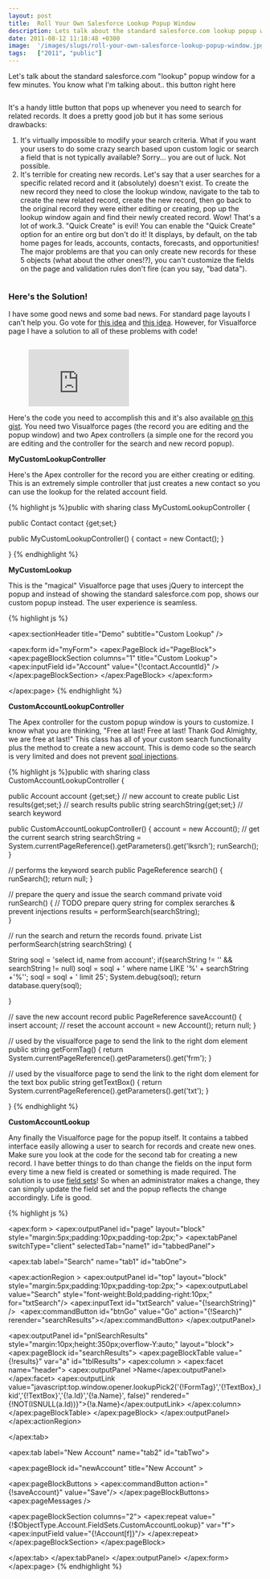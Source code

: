 ```yaml
---
layout: post
title:  Roll Your Own Salesforce Lookup Popup Window
description: Lets talk about the standard salesforce.com lookup popup window for a few minutes. You know what Im talking about.. this button right here  Its a handy little button that pops up whenever you need to search for related records. It does a pretty good job but it has some serious drawbacks- 1. Its virtually impossible to modify your search criteria. What if you want   your users to do some crazy search based upon custom logic or search a field   that is not typically available? Sorry... you are out
date: 2011-08-12 11:18:48 +0300
image:  '/images/slugs/roll-your-own-salesforce-lookup-popup-window.jpg'
tags:   ["2011", "public"]
---
```

<p>Let's talk about the standard salesforce.com "lookup" popup window for a few minutes. You know what I'm talking about.. this button right here</p>
<p><img src="images/1_roll-1.png" alt="" ></p>
<p>It's a handy little button that pops up whenever you need to search for related records. It does a pretty good job but it has some serious drawbacks:</p>
<ol>
<li>It's virtually impossible to modify your search criteria. What if you want your users to do some crazy search based upon custom logic or search a field that is not typically available? Sorry... you are out of luck. Not possible.</li>
<li>It's terrible for creating new records. Let's say that a user searches for a specific related record and it (absolutely) doesn't exist. To create the new record they need to close the lookup window, navigate to the tab to create the new related record, create the new record, then go back to the original record they were either editing or creating, pop up the lookup window again and find their newly created record. Wow! That's a lot of work.3. "Quick Create" is evil! You can enable the "Quick Create" option for an entire org but don't do it! It displays, by default, on the tab home pages for leads, accounts, contacts, forecasts, and opportunities! The major problems are that you can only create new records for these 5 objects (what about the other ones!?), you can't customize the fields on the page and validation rules don't fire (can you say, "bad data").</li>
</ol>
<p><img src="images/2_roll.png" alt="" ></p>
<h3 id="heresthesolution">Here's the Solution!</h3>
<p>I have some good news and some bad news. For standard page layouts I can't help you. Go vote for <a href="http://success.salesforce.com/ideaView?id=08730000000IYRFAA4">this idea</a> and <a href="http://success.salesforce.com/ideaview?id=08730000000IYB1AAO">this idea</a>. However, for Visualforce page I have a solution to all of these problems with code!</p>
<p><img src="images/3_roll.png" alt="" ></p>
<figure class="kg-card kg-embed-card"><iframe width="200" height="113" src="https://www.youtube.com/embed/CGeFt6hdgRY?feature=oembed" frameborder="0" allow="accelerometer; autoplay; clipboard-write; encrypted-media; gyroscope; picture-in-picture" allowfullscreen></iframe></figure><p>Here's the code you need to accomplish this and it's also available <a href="https://gist.github.com/jeffdonthemic/4f2feb55a16b95a37798">on this gist</a>. You need two Visualforce pages (the record you are editing and the popup window) and two Apex controllers (a simple one for the record you are editing and the controller for the search and new record popup).</p>
<p><strong>MyCustomLookupController</strong></p>
<p>Here's the Apex controller for the record you are either creating or editing. This is an extremely simple controller that just creates a new contact so you can use the lookup for the related account field.</p>
{% highlight js %}public with sharing class MyCustomLookupController {
  
 public Contact contact {get;set;}
 
 public MyCustomLookupController() {
  contact = new Contact();
 }
  
}
{% endhighlight %}
<p><strong>MyCustomLookup</strong></p>
<p>This is the "magical" Visualforce page that uses jQuery to intercept the popup and instead of showing the standard salesforce.com pop, shows our custom popup instead. The user experience is seamless.</p>
{% highlight js %}<apex:page controller="MyCustomLookupController" id="Page" tabstyle="Contact">

 <script type="text/javascript"> 
 function openLookup(baseURL, width, modified, searchParam){
  var originalbaseURL = baseURL;
  var originalwidth = width;
  var originalmodified = modified;
  var originalsearchParam = searchParam;
  
  var lookupType = baseURL.substr(baseURL.length-3, 3);
  if (modified == '1') baseURL = baseURL + searchParam;
  
  var isCustomLookup = false;
  
  // Following "001" is the lookup type for Account object so change this as per your standard or custom object
  if(lookupType == "001"){
 
 var urlArr = baseURL.split("&");
 var txtId = '';
 if(urlArr.length > 2) {
  urlArr = urlArr[1].split('=');
  txtId = urlArr[1];
 }
 
 // Following is the url of Custom Lookup page. You need to change that accordingly
 baseURL = "/apex/CustomAccountLookup?txt=" + txtId;
 
 // Following is the id of apex:form control "myForm". You need to change that accordingly
 baseURL = baseURL + "&frm=" + escapeUTF("{!$Component.myForm}");
 if (modified == '1') {
  baseURL = baseURL + "&lksearch=" + searchParam;
 }
 
 // Following is the ID of inputField that is the lookup to be customized as custom lookup
 if(txtId.indexOf('Account') > -1 ){
  isCustomLookup = true;
 }
  }
  
  
  if(isCustomLookup == true){
 openPopup(baseURL, "lookup", 350, 480, "width="+width+",height=480,toolbar=no,status=no,directories=no,menubar=no,resizable=yes,scrollable=no", true);
  }
  else {
 if (modified == '1') originalbaseURL = originalbaseURL + originalsearchParam;
 openPopup(originalbaseURL, "lookup", 350, 480, "width="+originalwidth+",height=480,toolbar=no,status=no,directories=no,menubar=no,resizable=yes,scrollable=no", true);
  } 
 }
</script>

<apex:sectionHeader title="Demo" subtitle="Custom Lookup" />

 <apex:form id="myForm"> 
  <apex:PageBlock id="PageBlock">		
 <apex:pageBlockSection columns="1" title="Custom Lookup">
  <apex:inputField id="Account" value="{!contact.AccountId}" />
 </apex:pageBlockSection>
  </apex:PageBlock>
 </apex:form>
  
</apex:page>
{% endhighlight %}
<p><strong>CustomAccountLookupController</strong></p>
<p>The Apex controller for the custom popup window is yours to customize. I know what you are thinking, "Free at last! Free at last! Thank God Almighty, we are free at last!" This class has all of your custom search functionality plus the method to create a new account. This is demo code so the search is very limited and does not prevent <a href="http://www.salesforce.com/us/developer/docs/apexcode/Content/apex_dynamic_soql.htm">soql injections</a>.</p>
{% highlight js %}public with sharing class CustomAccountLookupController {
 
 public Account account {get;set;} // new account to create
 public List<Account> results{get;set;} // search results
 public string searchString{get;set;} // search keyword
 
 public CustomAccountLookupController() {
  account = new Account();
  // get the current search string
  searchString = System.currentPageReference().getParameters().get('lksrch');
  runSearch(); 
 }
  
 // performs the keyword search
 public PageReference search() {
  runSearch();
  return null;
 }
 
 // prepare the query and issue the search command
 private void runSearch() {
  // TODO prepare query string for complex serarches & prevent injections
  results = performSearch(searchString);    
 } 
 
 // run the search and return the records found. 
 private List<Account> performSearch(string searchString) {

  String soql = 'select id, name from account';
  if(searchString != '' && searchString != null)
 soql = soql + ' where name LIKE \'%' + searchString +'%\'';
  soql = soql + ' limit 25';
  System.debug(soql);
  return database.query(soql); 

 }
 
 // save the new account record
 public PageReference saveAccount() {
  insert account;
  // reset the account
  account = new Account();
  return null;
 }
 
 // used by the visualforce page to send the link to the right dom element
 public string getFormTag() {
  return System.currentPageReference().getParameters().get('frm');
 }
  
 // used by the visualforce page to send the link to the right dom element for the text box
 public string getTextBox() {
  return System.currentPageReference().getParameters().get('txt');
 }
 
}
{% endhighlight %}
<p><strong>CustomAccountLookup</strong></p>
<p>Any finally the Visualforce page for the popup itself. It contains a tabbed interface easily allowing a user to search for records and create new ones. Make sure you look at the code for the second tab for creating a new record. I have better things to do than change the fields on the input form every time a new field is created or something is made required. The solution is to use <a href="http://www.salesforce.com/us/developer/docs/pages/Content/pages_dynamic_vf_field_sets.htm">field sets</a>! So when an administrator makes a change, they can simply update the field set and the popup reflects the change accordingly. Life is good.</p>
{% highlight js %}<apex:page controller="CustomAccountLookupController"
 title="Search" 
 showHeader="false" 
 sideBar="false" 
 tabStyle="Account" 
 id="pg">
 
 <apex:form >
 <apex:outputPanel id="page" layout="block" style="margin:5px;padding:10px;padding-top:2px;">
  <apex:tabPanel switchType="client" selectedTab="name1" id="tabbedPanel">
  
 <!-- SEARCH TAB -->
 <apex:tab label="Search" name="tab1" id="tabOne">
   
  <apex:actionRegion > 
   <apex:outputPanel id="top" layout="block" style="margin:5px;padding:10px;padding-top:2px;">
  <apex:outputLabel value="Search" style="font-weight:Bold;padding-right:10px;" for="txtSearch"/>
  <apex:inputText id="txtSearch" value="{!searchString}" />
   <span style="padding-left:5px"><apex:commandButton id="btnGo" value="Go" action="{!Search}" rerender="searchResults"></apex:commandButton></span>
   </apex:outputPanel>
 
   <apex:outputPanel id="pnlSearchResults" style="margin:10px;height:350px;overflow-Y:auto;" layout="block">
  <apex:pageBlock id="searchResults"> 
   <apex:pageBlockTable value="{!results}" var="a" id="tblResults">
    <apex:column >
   <apex:facet name="header">
    <apex:outputPanel >Name</apex:outputPanel>
   </apex:facet>
    <apex:outputLink value="javascript:top.window.opener.lookupPick2('{!FormTag}','{!TextBox}_lkid','{!TextBox}','{!a.Id}','{!a.Name}', false)" rendered="{!NOT(ISNULL(a.Id))}">{!a.Name}</apex:outputLink> 
    </apex:column>
   </apex:pageBlockTable>
  </apex:pageBlock>
   </apex:outputPanel>
  </apex:actionRegion>
   
 </apex:tab>
 
 <!-- NEW ACCOUNT TAB -->
 <apex:tab label="New Account" name="tab2" id="tabTwo">

  <apex:pageBlock id="newAccount" title="New Account" >
  
   <apex:pageBlockButtons >
  <apex:commandButton action="{!saveAccount}" value="Save"/>
   </apex:pageBlockButtons>
   <apex:pageMessages />
  
   <apex:pageBlockSection columns="2">
  <apex:repeat value="{!$ObjectType.Account.FieldSets.CustomAccountLookup}" var="f">
   <apex:inputField value="{!Account[f]}"/>
  </apex:repeat>
   </apex:pageBlockSection> 
  </apex:pageBlock>
   
 </apex:tab>
  </apex:tabPanel>
 </apex:outputPanel>
 </apex:form>
</apex:page>
{% endhighlight %}

